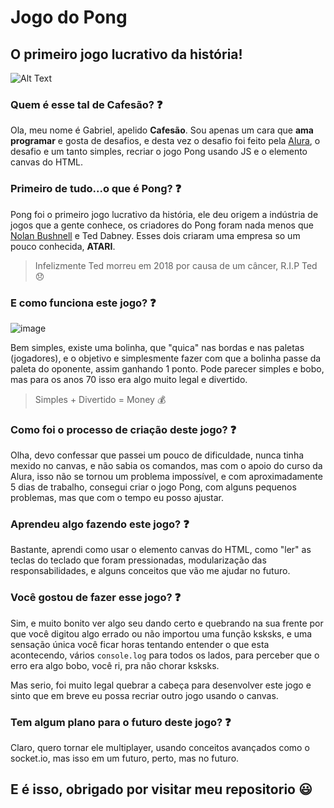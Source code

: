 # Jogo do Pong

## O primeiro jogo lucrativo da história!

![Alt Text](https://media.giphy.com/media/VIQMefBOK2b6SL3ucw/giphy.gif)

### Quem é esse tal de Cafesão? :question:

Ola, meu nome é Gabriel, apelido **Cafesão**.
Sou apenas um cara que **ama programar** e gosta de desafios, e desta vez o desafio foi feito pela [Alura](https://www.alura.com.br/), o desafio e um tanto simples, recriar o jogo Pong usando JS e o elemento canvas do HTML.

### Primeiro de tudo...o que é Pong? :question:

Pong foi o primeiro jogo lucrativo da história, ele deu origem a indústria de jogos que a gente conhece, os criadores do Pong foram nada menos que [Nolan Bushnell](https://twitter.com/nolanbushnell) e Ted Dabney.
Esses dois criaram uma empresa so um pouco conhecida, **ATARI**.

> Infelizmente Ted morreu em 2018 por causa de um câncer, R.I.P Ted :disappointed:

### E como funciona este jogo? :question:

![image](https://i.imgur.com/Y0dlWLQ.jpg)

Bem simples, existe uma bolinha, que "quica" nas bordas e nas paletas (jogadores), e o objetivo e simplesmente fazer com que a bolinha passe da paleta do oponente, assim ganhando 1 ponto.
Pode parecer simples e bobo, mas para os anos 70 isso era algo muito legal e divertido.

> Simples + Divertido = Money :moneybag:

### Como foi o processo de criação deste jogo? :question:

Olha, devo confessar que passei um pouco de dificuldade, nunca tinha mexido no canvas, e não sabia os comandos, mas com o apoio do curso da Alura, isso não se tornou um problema impossível, e com aproximadamente 5 dias de trabalho, consegui criar o jogo Pong, com alguns pequenos problemas, mas que com o tempo eu posso ajustar.

### Aprendeu algo fazendo este jogo? :question:

Bastante, aprendi como usar o elemento canvas do HTML, como "ler" as teclas do teclado que foram pressionadas, modularização das responsabilidades, e alguns conceitos que vão me ajudar no futuro.

### Você gostou de fazer esse jogo? :question:

Sim, e muito bonito ver algo seu dando certo e quebrando na sua frente por que você digitou algo errado ou não importou uma função ksksks, e uma sensação única você ficar horas tentando entender o que esta acontecendo, vários `console.log` para todos os lados, para perceber que o erro era algo bobo, você ri, pra não chorar ksksks.

Mas serio, foi muito legal quebrar a cabeça para desenvolver este jogo e sinto que em breve eu possa recriar outro jogo usando o canvas.

### Tem algum plano para o futuro deste jogo? :question:

Claro, quero tornar ele multiplayer, usando conceitos avançados como o socket.io, mas isso em um futuro, perto, mas no futuro.

## E é isso, obrigado por visitar meu repositorio :smiley:
